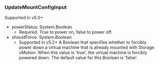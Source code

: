 ### UpdateMountConfigInput
Supported in v5.0+

- powerStatus: System.Boolean
  - Required. True to power on, false to power off.
- shouldForce: System.Boolean
  - Supported in v5.2+
A Boolean that specifies whether to forcibly power down a virtual machine that is already mounted with Storage vMotion. When this value is 'true', the virtual machine is forcibly powered down. The default value for this Boolean is 'false'.
